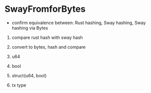 # SwayFromforBytes

- confirm equivalence between: Rust hashing, Sway hashing, Sway hashing via Bytes

1. compare rust hash with sway hash
2. convert to bytes, hash and compare

3. u64
4. bool
5. struct{u64, bool}
6. tx type
